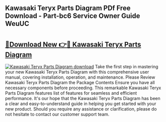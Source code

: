 ## Kawasaki Teryx Parts Diagram PDf Free Download - Part-bc6 Service Owner Guide WeuUC

# <h2><a href="http://dfhoc9l.blite.top/?on=Kawasaki+Teryx+Parts+Diagram">🔗Download New 👉🔴 Kawasaki Teryx Parts Diagram</a></h2>

[![Kawasaki Teryx Parts Diagram download](https://i.imgur.com/lujVjoI.png)](http://dfhoc9l.blite.top/?on=Kawasaki+Teryx+Parts+Diagram)
Take the first step in mastering your new Kawasaki Teryx Parts Diagram with this comprehensive user manual, covering installation, operation, and maintenance. Please Review Kawasaki Teryx Parts Diagram the Package Contents Ensure you have all necessary components before proceeding. This remarkable Kawasaki Teryx Parts Diagram features list of features for seamless and efficient performance. It's our hope that the Kawasaki Teryx Parts Diagram has been a clear and easy-to-understand guide in helping you get started with your new product. Should you require any assistance or clarification, please do not hesitate to contact our customer support team.
